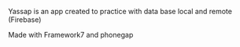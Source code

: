 Yassap is an app created to practice with data base local and remote (Firebase)

Made with Framework7 and phonegap
